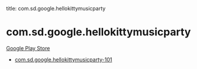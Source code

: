title: com.sd.google.hellokittymusicparty
# com.sd.google.hellokittymusicparty


[Google Play Store](https://play.google.com/store/apps/details?id=com.sd.google.hellokittymusicparty)


* [com.sd.google.hellokittymusicparty-101](./com.sd.google.hellokittymusicparty-101/)